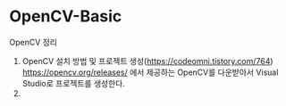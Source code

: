 # OpenCV-Basic
OpenCV 정리

1. OpenCV 설치 방법 및 프로젝트 생성(https://codeomni.tistory.com/764)
    https://opencv.org/releases/ 에서 제공하는 OpenCV를 다운받아서 Visual Studio로 프로젝트를 생성한다.
2. 
